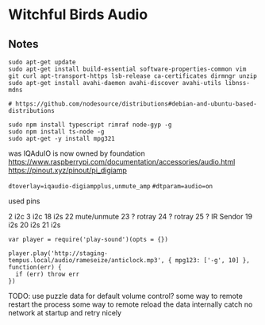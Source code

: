 # Witchful Birds Audio

## Notes
```
sudo apt-get update
sudo apt-get install build-essential software-properties-common vim git curl apt-transport-https lsb-release ca-certificates dirmngr unzip
sudo apt-get install avahi-daemon avahi-discover avahi-utils libnss-mdns

# https://github.com/nodesource/distributions#debian-and-ubuntu-based-distributions

sudo npm install typescript rimraf node-gyp -g
sudo npm install ts-node -g
sudo apt-get -y install mpg321
```

was IQAduIO is now owned by foundation  
https://www.raspberrypi.com/documentation/accessories/audio.html
https://pinout.xyz/pinout/pi_digiamp  

`dtoverlay=iqaudio-digiampplus,unmute_amp`
`#dtparam=audio=on`

used pins

2   i2c
3   i2c
18  i2s
22  mute/unmute
23  ? rotray
24  ? rotray
25  ? IR Sendor
19  i2s
20  i2s
21  i2s


```
var player = require('play-sound')(opts = {})

player.play('http://staging-tempus.local/audio/rameseize/anticlock.mp3', { mpg123: ['-g', 10] }, function(err) {
  if (err) throw err
})
```

TODO: use puzzle data for default volume control?
some way to remote restart the process
some way to remote reload the data
internally catch no network at startup and retry nicely

